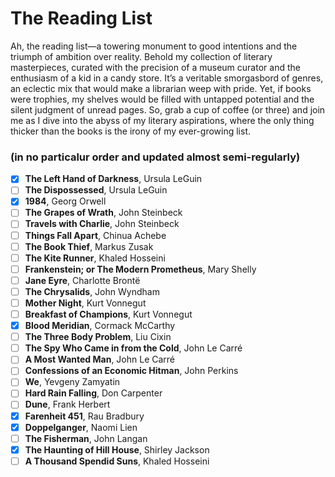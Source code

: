 # The Reading List

Ah, the reading list—a towering monument to good intentions and the triumph of ambition
over reality. Behold my collection of literary masterpieces, curated with the precision
of a museum curator and the enthusiasm of a kid in a candy store. It’s a veritable
smorgasbord of genres, an eclectic mix that would make a librarian weep with pride.
Yet, if books were trophies, my shelves would be filled with untapped potential and
the silent judgment of unread pages. So, grab a cup of coffee (or three) and join
me as I dive into the abyss of my literary aspirations, where the only thing thicker
than the books is the irony of my ever-growing list.

### (in no particalur order and updated almost semi-regularly)

* [x] **The Left Hand of Darkness**, Ursula LeGuin
* [ ] **The Dispossessed**, Ursula LeGuin
* [x] **1984**, Georg Orwell
* [ ] **The Grapes of Wrath**, John Steinbeck
* [ ] **Travels with Charlie**, John Steinbeck
* [ ] **Things Fall Apart**, Chinua Achebe
* [ ] **The Book Thief**, Markus Zusak
* [ ] **The Kite Runner**, Khaled Hosseini
* [ ] **Frankenstein; or The Modern Prometheus**, Mary Shelly
* [ ] **Jane Eyre**, Charlotte Brontë
* [ ] **The Chrysalids**, John Wyndham
* [ ] **Mother Night**, Kurt Vonnegut
* [ ] **Breakfast of Champions**, Kurt Vonnegut
* [x] **Blood Meridian**, Cormack McCarthy
* [ ] **The Three Body Problem**, Liu Cixin
* [ ] **The Spy Who Came in from the Cold**, John Le Carré
* [ ] **A Most Wanted Man**, John Le Carré
* [ ] **Confessions of an Economic Hitman**, John Perkins
* [ ] **We**, Yevgeny Zamyatin
* [ ] **Hard Rain Falling**, Don Carpenter
* [ ] **Dune**, Frank Herbert
* [x] **Farenheit 451**, Rau Bradbury
* [x] **Doppelganger**, Naomi Lien
* [ ] **The Fisherman**, John Langan
* [x] **The Haunting of Hill House**, Shirley Jackson
* [ ] **A Thousand Spendid Suns**, Khaled Hosseini
